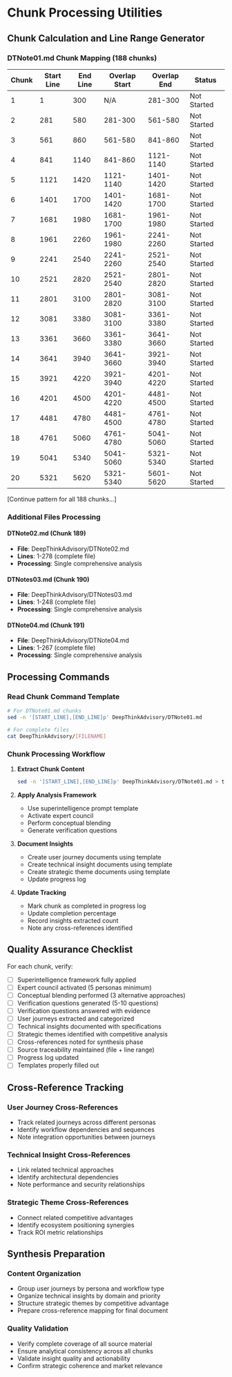 # Chunk Processing Utilities

## Chunk Calculation and Line Range Generator

### DTNote01.md Chunk Mapping (188 chunks)

| Chunk | Start Line | End Line | Overlap Start | Overlap End | Status |
|-------|------------|----------|---------------|-------------|--------|
| 1 | 1 | 300 | N/A | 281-300 | Not Started |
| 2 | 281 | 580 | 281-300 | 561-580 | Not Started |
| 3 | 561 | 860 | 561-580 | 841-860 | Not Started |
| 4 | 841 | 1140 | 841-860 | 1121-1140 | Not Started |
| 5 | 1121 | 1420 | 1121-1140 | 1401-1420 | Not Started |
| 6 | 1401 | 1700 | 1401-1420 | 1681-1700 | Not Started |
| 7 | 1681 | 1980 | 1681-1700 | 1961-1980 | Not Started |
| 8 | 1961 | 2260 | 1961-1980 | 2241-2260 | Not Started |
| 9 | 2241 | 2540 | 2241-2260 | 2521-2540 | Not Started |
| 10 | 2521 | 2820 | 2521-2540 | 2801-2820 | Not Started |
| 11 | 2801 | 3100 | 2801-2820 | 3081-3100 | Not Started |
| 12 | 3081 | 3380 | 3081-3100 | 3361-3380 | Not Started |
| 13 | 3361 | 3660 | 3361-3380 | 3641-3660 | Not Started |
| 14 | 3641 | 3940 | 3641-3660 | 3921-3940 | Not Started |
| 15 | 3921 | 4220 | 3921-3940 | 4201-4220 | Not Started |
| 16 | 4201 | 4500 | 4201-4220 | 4481-4500 | Not Started |
| 17 | 4481 | 4780 | 4481-4500 | 4761-4780 | Not Started |
| 18 | 4761 | 5060 | 4761-4780 | 5041-5060 | Not Started |
| 19 | 5041 | 5340 | 5041-5060 | 5321-5340 | Not Started |
| 20 | 5321 | 5620 | 5321-5340 | 5601-5620 | Not Started |

[Continue pattern for all 188 chunks...]

### Additional Files Processing

#### DTNote02.md (Chunk 189)
- **File**: DeepThinkAdvisory/DTNote02.md
- **Lines**: 1-278 (complete file)
- **Processing**: Single comprehensive analysis

#### DTNotes03.md (Chunk 190)  
- **File**: DeepThinkAdvisory/DTNotes03.md
- **Lines**: 1-248 (complete file)
- **Processing**: Single comprehensive analysis

#### DTNote04.md (Chunk 191)
- **File**: DeepThinkAdvisory/DTNote04.md  
- **Lines**: 1-267 (complete file)
- **Processing**: Single comprehensive analysis

## Processing Commands

### Read Chunk Command Template
```bash
# For DTNote01.md chunks
sed -n '[START_LINE],[END_LINE]p' DeepThinkAdvisory/DTNote01.md

# For complete files
cat DeepThinkAdvisory/[FILENAME]
```

### Chunk Processing Workflow

1. **Extract Chunk Content**
   ```bash
   sed -n '[START_LINE],[END_LINE]p' DeepThinkAdvisory/DTNote01.md > temp_chunk.md
   ```

2. **Apply Analysis Framework**
   - Use superintelligence prompt template
   - Activate expert council
   - Perform conceptual blending
   - Generate verification questions

3. **Document Insights**
   - Create user journey documents using template
   - Create technical insight documents using template  
   - Create strategic theme documents using template
   - Update progress log

4. **Update Tracking**
   - Mark chunk as completed in progress log
   - Update completion percentage
   - Record insights extracted count
   - Note any cross-references identified

## Quality Assurance Checklist

For each chunk, verify:
- [ ] Superintelligence framework fully applied
- [ ] Expert council activated (5 personas minimum)
- [ ] Conceptual blending performed (3 alternative approaches)
- [ ] Verification questions generated (5-10 questions)
- [ ] Verification questions answered with evidence
- [ ] User journeys extracted and categorized
- [ ] Technical insights documented with specifications
- [ ] Strategic themes identified with competitive analysis
- [ ] Cross-references noted for synthesis phase
- [ ] Source traceability maintained (file + line range)
- [ ] Progress log updated
- [ ] Templates properly filled out

## Cross-Reference Tracking

### User Journey Cross-References
- Track related journeys across different personas
- Identify workflow dependencies and sequences
- Note integration opportunities between journeys

### Technical Insight Cross-References  
- Link related technical approaches
- Identify architectural dependencies
- Note performance and security relationships

### Strategic Theme Cross-References
- Connect related competitive advantages
- Identify ecosystem positioning synergies
- Track ROI metric relationships

## Synthesis Preparation

### Content Organization
- Group user journeys by persona and workflow type
- Organize technical insights by domain and priority
- Structure strategic themes by competitive advantage
- Prepare cross-reference mapping for final document

### Quality Validation
- Verify complete coverage of all source material
- Ensure analytical consistency across all chunks
- Validate insight quality and actionability
- Confirm strategic coherence and market relevance